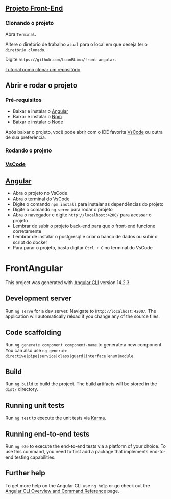 ## [Projeto Front-End](https://github.com/LuanRLima/front-angular)


### Clonando o projeto

Abra `Terminal`.

Altere o diretório de trabalho `atual` para o local em que deseja ter o `diretório clonado`.

Digite `https://github.com/LuanRLima/front-angular`.

[Tutorial como clonar um repositório](https://docs.github.com/pt/repositories/creating-and-managing-repositories/cloning-a-repository).


## Abrir e rodar o projeto

### Pré-requisitos
- Baixar e instalar o [Angular](https://angular.io/guide/setup-local)
- Baixar e instalar o [Npm](https://www.npmjs.com/get-npm)
- Baixar e instalar o [Node](https://nodejs.org/en/download/)

Após baixar o projeto, você pode abrir com o IDE favorita [VsCode](https://code.visualstudio.com/) ou outra de sua preferência.

### Rodando o projeto


### [VsCode](https://code.visualstudio.com/)
## [Angular](https://angular.io/guide/setup-local)
- Abra o projeto no VsCode
- Abra o terminal do VsCode
- Digite o comando `npm install` para instalar as dependências do projeto
- Digite o comando `ng serve` para rodar o projeto
- Abra o navegador e digite `http://localhost:4200/` para acessar o projeto
- Lembrar de subir o projeto back-end para que o front-end funcione corretamente
- Lembrar de instalar o postgresql e criar o banco de dados  ou subir o script do docker
- Para parar o projeto, basta digitar `Ctrl + C` no terminal do VsCode


# FrontAngular

This project was generated with [Angular CLI](https://github.com/angular/angular-cli) version 14.2.3.

## Development server

Run `ng serve` for a dev server. Navigate to `http://localhost:4200/`. The application will automatically reload if you change any of the source files.

## Code scaffolding

Run `ng generate component component-name` to generate a new component. You can also use `ng generate directive|pipe|service|class|guard|interface|enum|module`.

## Build

Run `ng build` to build the project. The build artifacts will be stored in the `dist/` directory.

## Running unit tests

Run `ng test` to execute the unit tests via [Karma](https://karma-runner.github.io).

## Running end-to-end tests

Run `ng e2e` to execute the end-to-end tests via a platform of your choice. To use this command, you need to first add a package that implements end-to-end testing capabilities.

## Further help

To get more help on the Angular CLI use `ng help` or go check out the [Angular CLI Overview and Command Reference](https://angular.io/cli) page.
